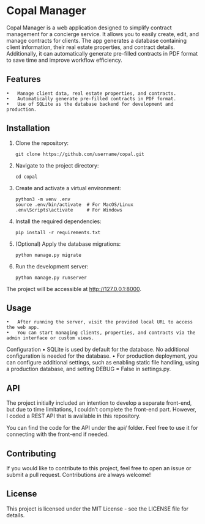 # Copal Manager

Copal Manager is a web application designed to simplify contract management for a concierge service. It allows you to easily create, edit, and manage contracts for clients. The app generates a database containing client information, their real estate properties, and contract details. Additionally, it can automatically generate pre-filled contracts in PDF format to save time and improve workflow efficiency.

## Features
	•	Manage client data, real estate properties, and contracts.
	•	Automatically generate pre-filled contracts in PDF format.
	•	Use of SQLite as the database backend for development and production.

## Installation 

1.	Clone the repository:

		git clone https://github.com/username/copal.git

2.	Navigate to the project directory:

		cd copal

3.	Create and activate a virtual environment:

		python3 -m venv .env
		source .env/bin/activate  # For MacOS/Linux
		.env\Scripts\activate     # For Windows

4.	Install the required dependencies:

		pip install -r requirements.txt

5.	(Optional) Apply the database migrations:

		python manage.py migrate

6.	Run the development server:

		python manage.py runserver

The project will be accessible at http://127.0.0.1:8000.

## Usage
	•	After running the server, visit the provided local URL to access the web app.
	•	You can start managing clients, properties, and contracts via the admin interface or custom views.

Configuration
	•	SQLite is used by default for the database. No additional configuration is needed for the database.
	•	For production deployment, you can configure additional settings, such as enabling static file handling, using a production database, and setting DEBUG = False in settings.py.

## API

The project initially included an intention to develop a separate front-end, but due to time limitations, I couldn’t complete the front-end part. However, I coded a REST API that is available in this repository.

You can find the code for the API under the api/ folder. Feel free to use it for connecting with the front-end if needed.

## Contributing

If you would like to contribute to this project, feel free to open an issue or submit a pull request. Contributions are always welcome!

## License

This project is licensed under the MIT License - see the LICENSE file for details.
